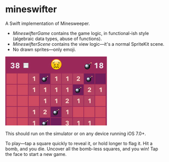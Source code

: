 mineswifter
===========

A Swift implementation of Minesweeper.

- *MineswifterGame* contains the game logic, in functional-ish style (algebraic data types, abuse of functions).
- *MineswifterScene* contains the view logic&mdash;it's a normal SpriteKit scene.
- No drawn sprites&mdash;only emoji.

<img src="screenshot.jpg" style="width: 320px;"/>

This should run on the simulator or on any device running iOS 7.0+.

To play&mdash;tap a square quickly to reveal it, or hold longer to flag it. Hit a bomb, and you die. Uncover all the bomb-less squares, and you win! Tap the face to start a new game.